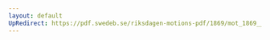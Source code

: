 ```yaml
---
layout: default
UpRedirect: https://pdf.swedeb.se/riksdagen-motions-pdf/1869/mot_1869__ak__00031/mot_1869__ak__00031_004.pdf
---
```

